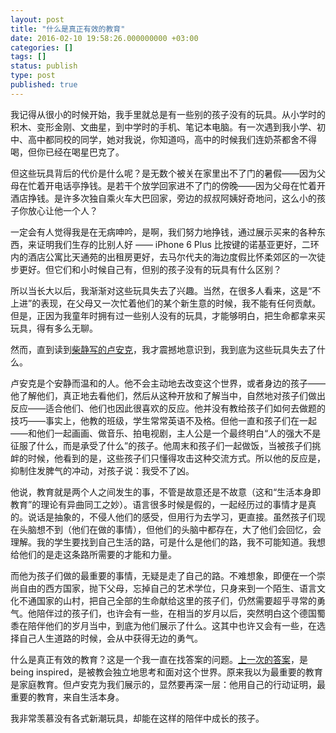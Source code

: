 ```yaml
---
layout: post
title: "什么是真正有效的教育"
date: 2016-02-10 19:58:26.000000000 +03:00
categories: []
tags: []
status: publish
type: post
published: true
---
```

我记得从很小的时候开始，我手里就总是有一些别的孩子没有的玩具。从小学时的积木、变形金刚、文曲星，到中学时的手机、笔记本电脑。有一次遇到我小学、初中、高中都同校的同学，她对我说，你知道吗，高中的时候我们连奶茶都舍不得喝，但你已经在喝星巴克了。

但这些玩具背后的代价是什么呢？是无数个被关在家里出不了门的暑假——因为父母在忙着开电话亭挣钱。是若干个放学回家进不了门的傍晚——因为父母在忙着开酒店挣钱。是许多次独自乘火车大巴回家，旁边的叔叔阿姨好奇地问，这么小的孩子你放心让他一个人？

一定会有人觉得我是在无病呻吟，是啊，我们努力地挣钱，通过展示买来的各种东西，来证明我们生存的比别人好 —— iPhone 6 Plus 比按键的诺基亚更好，二环内的酒店公寓比天通苑的出租房更好，去马尔代夫的海边度假比怀柔郊区的一次徒步更好。但它们和小时候自己有，但别的孩子没有的玩具有什么区别？

所以当长大以后，我渐渐对这些玩具失去了兴趣。当然，在很多人看来，这是“不上进”的表现，在父母又一次忙着他们的某个新生意的时候，我不能有任何贡献。但是，正因为我童年时拥有过一些别人没有的玩具，才能够明白，把生命都拿来买玩具，得有多么无聊。

然而，直到读到[柴静写的卢安克](http://www.99lib.net/book/3469/117792.htm)，我才震撼地意识到，我到底为这些玩具失去了什么。

卢安克是个安静而温和的人。他不会主动地去改变这个世界，或者身边的孩子——他了解他们，真正地去看他们，然后从这种开放和了解当中，自然地对孩子们做出反应——适合他们、他们也因此很喜欢的反应。他并没有教给孩子们如何去做题的技巧——事实上，他教的班级，学生常常英语不及格。但他一直和孩子们在一起——和他们一起画画、做音乐、拍电视剧，主人公是一个最终明白“人的强大不是征服了什么，而是承受了什么”的孩子。他周末和孩子们一起做饭，当被孩子们挑衅的时候，他看到的是，这些孩子们只懂得攻击这种交流方式。所以他的反应是，抑制住发脾气的冲动，对孩子说：我受不了凶。

他说，教育就是两个人之间发生的事，不管是故意还是不故意（这和“生活本身即教育”的理论有异曲同工之妙）。语言很多时候是假的，一起经历过的事情才是真的。说话是抽象的，不侵人他们的感受，但用行为去学习，更直接。虽然孩子们现在头脑想不到（他们在做的事情），但他们的头脑中都存在，大了他们会回忆，会理解。我的学生要找到自己生活的路，可是什么是他们的路，我不可能知道。我想给他们的是走这条路所需要的才能和力量。

而他为孩子们做的最重要的事情，无疑是走了自己的路。不难想象，即便在一个崇尚自由的西方国家，抛下父母，忘掉自己的艺术学位，只身来到一个陌生、语言文化不通国家的山村，把自己全部的生命献给这里的孩子们，仍然需要超乎寻常的勇气。他陪伴过的孩子们，也许会有一些，在相当的岁月以后，突然明白这个德国蜀黍在陪伴他们的岁月当中，到底为他们展示了什么。这其中也许又会有一些，在选择自己人生道路的时候，会从中获得无边的勇气。

什么是真正有效的教育？这是一个我一直在找答案的问题。[上一次的答案](../../../2014/03/02/educator.html)，是 being inspired，是被教会独立地思考和面对这个世界。原来我以为最重要的教育是家庭教育。但卢安克为我们展示的，显然要再深一层：他用自己的行动证明，最重要的教育，来自生活本身。

我非常羡慕没有各式新潮玩具，却能在这样的陪伴中成长的孩子。